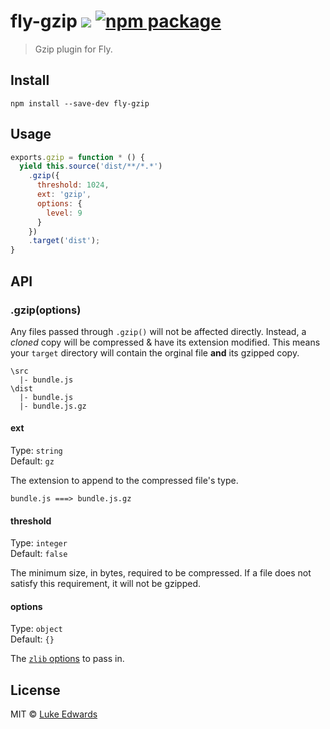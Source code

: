 # fly-gzip [![][travis-badge]][travis-link] [![npm package][npm-ver-link]][releases]

> Gzip plugin for Fly.

<!-- <div align="center">
	<a href="http://github.com/flyjs/fly">
		<img width=200px  src="https://cloud.githubusercontent.com/assets/8317250/8733685/0be81080-2c40-11e5-98d2-c634f076ccd7.png">
	</a>
</div> -->

## Install

```
npm install --save-dev fly-gzip
```

## Usage

```js
exports.gzip = function * () {
  yield this.source('dist/**/*.*')
    .gzip({
      threshold: 1024,
      ext: 'gzip',
      options: {
        level: 9
      }
    })
    .target('dist');
}
```

## API

### .gzip(options)

Any files passed through `.gzip()` will not be affected directly. Instead, a _cloned_ copy will be compressed & have its extension modified. This means your `target` directory will contain the orginal file **and** its gzipped copy.

```
\src
  |- bundle.js
\dist
  |- bundle.js
  |- bundle.js.gz
```

#### ext

Type: `string`<br>
Default: `gz`

The extension to append to the compressed file's type.

```
bundle.js ===> bundle.js.gz
```

#### threshold

Type: `integer`<br>
Default: `false`

The minimum size, in bytes, required to be compressed. If a file does not satisfy this requirement, it will not be gzipped.

#### options

Type: `object`<br>
Default: `{}`

The [`zlib` options](https://nodejs.org/api/zlib.html#zlib_class_options) to pass in.

## License

MIT © [Luke Edwards](https://lukeed.com)

[releases]:     https://github.com/lukeed/fly-gzip/releases
[npm-ver-link]: https://img.shields.io/npm/v/fly-gzip.svg?style=flat-square
[travis-link]:  https://travis-ci.org/lukeed/fly-gzip
[travis-badge]: http://img.shields.io/travis/lukeed/fly-gzip.svg?style=flat-square
